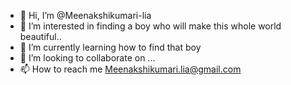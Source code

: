 - 👋 Hi, I’m @Meenakshikumari-lia
- 👀 I’m interested in finding a boy who will make this whole world beautiful..
- 🌱 I’m currently learning how to find that boy
- 💞️ I’m looking to collaborate on ...
- 📫 How to reach me Meenakshikumari.lia@gmail.com

<!---
Meenakshikumari-lia/Meenakshikumari-lia is a ✨ special ✨ repository because its `README.md` (this file) appears on your GitHub profile.
You can click the Preview link to take a look at your changes.
--->
